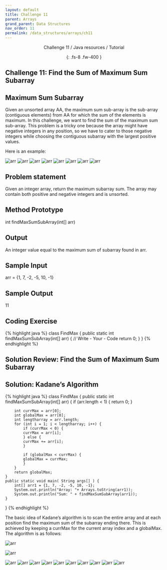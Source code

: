 ```yaml
---
layout: default
title: Challenge 11
parent: Arrays
grand_parent: Data Structures
nav_order: 11
permalink: /data_structures/arrays/ch11
---
```

<div align="center" markdown="1">
Challenge 11 / Java resources / Tutorial

{: .fs-8 .fw-400 }
</div>

## Challenge 11: Find the Sum of Maximum Sum Subarray

## Maximum Sum Subarray
Given an unsorted array AA, the maximum sum sub-array is the sub-array (contiguous elements) from AA for which the sum of the elements is maximum. In this challenge, we want to find the sum of the maximum sum sub-array. This problem is a tricky one because the array might have negative integers in any position, so we have to cater to those negative integers while choosing the contiguous subarray with the largest positive values.

Here is an example:

![arr](https://raw.githubusercontent.com/TestJavaDev/java-resources/master/resources/arr/arr91.png)
![arr](https://raw.githubusercontent.com/TestJavaDev/java-resources/master/resources/arr/arr92.png)
![arr](https://raw.githubusercontent.com/TestJavaDev/java-resources/master/resources/arr/arr93.png)
![arr](https://raw.githubusercontent.com/TestJavaDev/java-resources/master/resources/arr/arr94.png)
![arr](https://raw.githubusercontent.com/TestJavaDev/java-resources/master/resources/arr/arr95.png)
![arr](https://raw.githubusercontent.com/TestJavaDev/java-resources/master/resources/arr/arr96.png)
![arr](https://raw.githubusercontent.com/TestJavaDev/java-resources/master/resources/arr/arr97.png)
![arr](https://raw.githubusercontent.com/TestJavaDev/java-resources/master/resources/arr/arr98.png)

## Problem statement
Given an integer array, return the maximum subarray sum. The array may contain both positive and negative integers and is unsorted.

## Method Prototype
int findMaxSumSubArray(int[] arr)

## Output
An integer value equal to the maximum sum of subarray found in arr.

## Sample Input
arr = {1, 7, -2, -5, 10, -1}

## Sample Output
11

## Coding Exercise

{% highlight java %}
class FindMax {
    public static int findMaxSumSubArray(int[] arr) {
        // Write - Your - Code
        return 0;
    }
}
{% endhighlight %}

## Solution Review: Find the Sum of Maximum Sum Subarray

## Solution: Kadane’s Algorithm

{% highlight java %}
class FindMax {
    public static int findMaxSumSubArray(int[] arr) {
        if (arr.length < 1) {
            return 0;
        }

        int currMax = arr[0];
        int globalMax = arr[0];
        int lengtharray = arr.length;
        for (int i = 1; i < lengtharray; i++) {
            if (currMax < 0) {
            currMax = arr[i];
            } else {
            currMax += arr[i];
            }

            if (globalMax < currMax) {
            globalMax = currMax;
            }
        }
        return globalMax;
    }
    public static void main( String args[] ) {
        int[] arr1 = {1, 7, -2, -5, 10, -1};
        System.out.println("Array: "+ Arrays.toString(arr1));
        System.out.println("Sum: " + findMaxSumSubArray(arr1));
    }
}
{% endhighlight %}

The basic idea of Kadane’s algorithm is to scan the entire array and at each position find the maximum sum of the subarray ending there. This is achieved by keeping a currMax for the current array index and a globalMax. The algorithm is as follows:

![arr](https://raw.githubusercontent.com/TestJavaDev/java-resources/master/resources/arr/arr99.png)

![arr](https://raw.githubusercontent.com/TestJavaDev/java-resources/master/resources/arr/arr100.png)

![arr](https://raw.githubusercontent.com/TestJavaDev/java-resources/master/resources/arr/arr101.png)
![arr](https://raw.githubusercontent.com/TestJavaDev/java-resources/master/resources/arr/arr102.png)
![arr](https://raw.githubusercontent.com/TestJavaDev/java-resources/master/resources/arr/arr103.png)
![arr](https://raw.githubusercontent.com/TestJavaDev/java-resources/master/resources/arr/arr104.png)
![arr](https://raw.githubusercontent.com/TestJavaDev/java-resources/master/resources/arr/arr105.png)
![arr](https://raw.githubusercontent.com/TestJavaDev/java-resources/master/resources/arr/arr106.png)
![arr](https://raw.githubusercontent.com/TestJavaDev/java-resources/master/resources/arr/arr107.png)
![arr](https://raw.githubusercontent.com/TestJavaDev/java-resources/master/resources/arr/arr108.png)
![arr](https://raw.githubusercontent.com/TestJavaDev/java-resources/master/resources/arr/arr109.png)
![arr](https://raw.githubusercontent.com/TestJavaDev/java-resources/master/resources/arr/arr110.png)